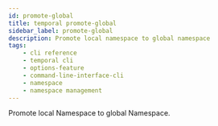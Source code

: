 ```yaml
---
id: promote-global
title: temporal promote-global
sidebar_label: promote-global
description: Promote local namespace to global namespace
tags: 
    - cli reference
    - temporal cli
    - options-feature
    - command-line-interface-cli
    - namespace
    - namespace management
---
```


Promote local Namespace to global Namespace.

